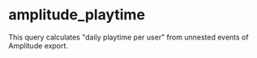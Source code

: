 # amplitude_playtime
This query calculates "daily playtime per user" from unnested events of Amplitude export.
